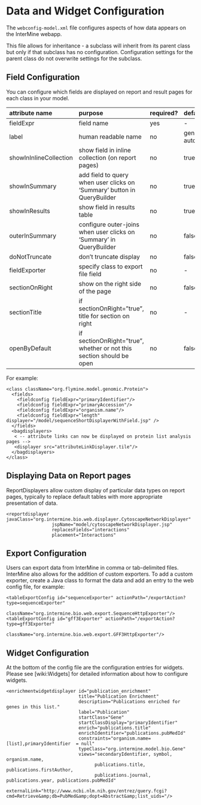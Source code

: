 # Data and Widget Configuration

The `webconfig-model.xml` file configures aspects of how data appears on the InterMine webapp.

This file allows for inheritance - a subclass will inherit from its parent class but only if that subclass has no configuration. Configuration settings for the parent class do not overwrite settings for the subclass.

## Field Configuration

You can configure which fields are displayed on report and result pages for each class in your model.

| attribute name | purpose | required? | default |
| :--- | :--- | :--- | :--- |
| fieldExpr | field name | yes | - |
| label | human readable name | no | generated automatically |
| showInInlineCollection | show field in inline collection \(on report pages\) | no | true |
| showInSummary | add field to query when user clicks on ‘Summary’ button in QueryBuilder | no | true |
| showInResults | show field in results table | no | true |
| outerInSummary | configure outer-joins when user clicks on ‘Summary’ in QueryBuilder | no | false |
| doNotTruncate | don’t truncate display | no | false |
| fieldExporter | specify class to export file field | no | - |
| sectionOnRight | show on the right side of the page | no | false |
| sectionTitle | if sectionOnRight=”true”, title for section on right | no | - |
| openByDefault | if sectionOnRight=”true”, whether or not this section should be open | no | false |

For example:

```text
<class className="org.flymine.model.genomic.Protein">
  <fields>
    <fieldconfig fieldExpr="primaryIdentifier"/>
    <fieldconfig fieldExpr="primaryAccession"/>
    <fieldconfig fieldExpr="organism.name"/>
    <fieldconfig fieldExpr="length" displayer="/model/sequenceShortDisplayerWithField.jsp" />
  </fields>
  <bagdisplayers>
   < -- attribute links can now be displayed on protein list analysis pages -->
   <displayer src="attributeLinkDisplayer.tile"/>
  </bagdisplayers>
</class>
```

## Displaying Data on Report pages

ReportDisplayers allow custom display of particular data types on report pages, typically to replace default tables with more appropriate presentation of data.

```markup
<reportdisplayer javaClass="org.intermine.bio.web.displayer.CytoscapeNetworkDisplayer"
                 jspName="model/cytoscapeNetworkDisplayer.jsp"
                 replacesFields="interactions"
                 placement="Interactions"
```

## Export Configuration

Users can export data from InterMine in comma or tab-delimited files. InterMine also allows for the addition of custom exporters. To add a custom exporter, create a Java class to format the data and add an entry to the web config file, for example:

```markup
<tableExportConfig id="sequenceExporter" actionPath="/exportAction?type=sequenceExporter"
                   className="org.intermine.bio.web.export.SequenceHttpExporter"/>
<tableExportConfig id="gff3Exporter" actionPath="/exportAction?type=gff3Exporter"
                   className="org.intermine.bio.web.export.GFF3HttpExporter"/>
```

## Widget Configuration

At the bottom of the config file are the configuration entries for widgets. Please see \[wiki:Widgets\] for detailed information about how to configure widgets.

```markup
<enrichmentwidgetdisplayer id="publication_enrichment"
                           title="Publication Enrichment"
                           description="Publications enriched for genes in this list."
                           label="Publication"
                           startClass="Gene"
                           startClassDisplay="primaryIdentifier"
                           enrich="publications.title"
                           enrichIdentifier="publications.pubMedId"
                           constraints="organism.name=[list],primaryIdentifier  = null"
                           typeClass="org.intermine.model.bio.Gene"
                           views="secondaryIdentifier, symbol, organism.name,
                                 publications.title, publications.firstAuthor,
                                 publications.journal, publications.year, publications.pubMedId"
                           externalLink="http://www.ncbi.nlm.nih.gov/entrez/query.fcgi?cmd=Retrieve&amp;db=PubMed&amp;dopt=Abstract&amp;list_uids="/>
```

